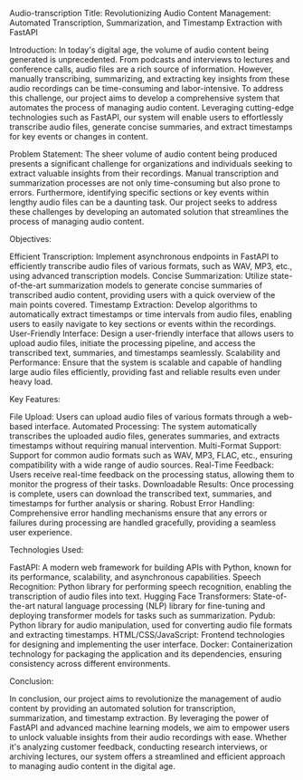 Audio-transcription
Title: Revolutionizing Audio Content Management: Automated Transcription, Summarization, and Timestamp Extraction with FastAPI

Introduction: In today's digital age, the volume of audio content being generated is unprecedented. From podcasts and interviews to lectures and conference calls, audio files are a rich source of information. However, manually transcribing, summarizing, and extracting key insights from these audio recordings can be time-consuming and labor-intensive. To address this challenge, our project aims to develop a comprehensive system that automates the process of managing audio content. Leveraging cutting-edge technologies such as FastAPI, our system will enable users to effortlessly transcribe audio files, generate concise summaries, and extract timestamps for key events or changes in content.

Problem Statement: The sheer volume of audio content being produced presents a significant challenge for organizations and individuals seeking to extract valuable insights from their recordings. Manual transcription and summarization processes are not only time-consuming but also prone to errors. Furthermore, identifying specific sections or key events within lengthy audio files can be a daunting task. Our project seeks to address these challenges by developing an automated solution that streamlines the process of managing audio content.

Objectives:

Efficient Transcription: Implement asynchronous endpoints in FastAPI to efficiently transcribe audio files of various formats, such as WAV, MP3, etc., using advanced transcription models. Concise Summarization: Utilize state-of-the-art summarization models to generate concise summaries of transcribed audio content, providing users with a quick overview of the main points covered. Timestamp Extraction: Develop algorithms to automatically extract timestamps or time intervals from audio files, enabling users to easily navigate to key sections or events within the recordings. User-Friendly Interface: Design a user-friendly interface that allows users to upload audio files, initiate the processing pipeline, and access the transcribed text, summaries, and timestamps seamlessly. Scalability and Performance: Ensure that the system is scalable and capable of handling large audio files efficiently, providing fast and reliable results even under heavy load.

Key Features:

File Upload: Users can upload audio files of various formats through a web-based interface. Automated Processing: The system automatically transcribes the uploaded audio files, generates summaries, and extracts timestamps without requiring manual intervention. Multi-Format Support: Support for common audio formats such as WAV, MP3, FLAC, etc., ensuring compatibility with a wide range of audio sources. Real-Time Feedback: Users receive real-time feedback on the processing status, allowing them to monitor the progress of their tasks. Downloadable Results: Once processing is complete, users can download the transcribed text, summaries, and timestamps for further analysis or sharing. Robust Error Handling: Comprehensive error handling mechanisms ensure that any errors or failures during processing are handled gracefully, providing a seamless user experience.

Technologies Used:

FastAPI: A modern web framework for building APIs with Python, known for its performance, scalability, and asynchronous capabilities. Speech Recognition: Python library for performing speech recognition, enabling the transcription of audio files into text. Hugging Face Transformers: State-of-the-art natural language processing (NLP) library for fine-tuning and deploying transformer models for tasks such as summarization. Pydub: Python library for audio manipulation, used for converting audio file formats and extracting timestamps. HTML/CSS/JavaScript: Frontend technologies for designing and implementing the user interface. Docker: Containerization technology for packaging the application and its dependencies, ensuring consistency across different environments.

Conclusion:

In conclusion, our project aims to revolutionize the management of audio content by providing an automated solution for transcription, summarization, and timestamp extraction. By leveraging the power of FastAPI and advanced machine learning models, we aim to empower users to unlock valuable insights from their audio recordings with ease. Whether it's analyzing customer feedback, conducting research interviews, or archiving lectures, our system offers a streamlined and efficient approach to managing audio content in the digital age.

